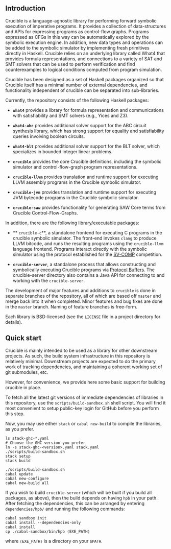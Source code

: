 Introduction
-------------

Crucible is a language-agnostic library for performing forward
symbolic execution of imperative programs.  It provides a collection
of data-structures and APIs for expressing programs as control-flow
graphs.  Programs expressed as CFGs in this way can be automatically
explored by the symbolic execution engine.  In addition, new data
types and operations can be added to the symbolic simulator by
implementing fresh primitives directly in Haskell.  Crucible relies on
an underlying library called What4 that provides formula
representations, and connections to a variety of SAT and SMT solvers
that can be used to perform verification and find counterexamples to
logical conditions computed from program simulation.

Crucible has been designed as a set of Haskell packages organized so
that Crucible itself has a minimal number of external dependencies,
and functionality independent of crucible can be separated into sub-libraries.

Currently, the repository consists of the following Haskell packages:

 * **`what4`** provides a library for formula representation and
   communications with satisfiability and SMT solvers (e.g., Yices and Z3).
 * **`what4-abc`** provides additional solver support for the ABC
   circuit synthesis library, which has strong support for equality
   and satisfiability queries involving boolean circuits.
 * **`what4-blt`** provides additional solver support for the BLT
   solver, which specializes in bounded integer linear problems.

 * **`crucible`** provides the core Crucible definitions, including the
   symbolic simulator and control-flow-graph program representations.
 * **`crucible-llvm`** provides translation and runtime support for
   executing LLVM assembly programs in the Crucible symbolic simulator.
 * **`crucible-jvm`** provides translation and runtime support for
   executing JVM bytecode programs in the Crucible symbolic simulator.
 * **`crucible-saw`** provides functionality for generating
   SAW Core terms from Crucible Control-Flow-Graphs.

In addition, there are the following library/executable packages:

 * ** `crucible-c`**, a standalone frontend for executing C programs
   in the crucible symbolic simulator.  The front-end invokes `clang`
   to produce LLVM bitcode, and runs the resulting programs using
   the `crucible-llvm` language frontend.  Programs interact directly
   with the symbolic simulator using the protocol established for
   the [SV-COMP][sv-comp] competition.

[sv-comp]: https://sv-comp.sosy-lab.org

 * **`crucible-server`**, a standalone process that allows constructing
   and symbolically executing Crucible programs via [Protocol Buffers][pb].
   The crucible-server directory also contains a Java API for
   connecting to and working with the `crucible-server`.

[pb]: https://developers.google.com/protocol-buffers/ "Protocol Buffers"


The development of major features and additions to `crucible` is done
in separate branches of the repository, all of which are based off
`master` and merge back into it when completed. Minor features and bug
fixes are done in the `master` branch. Naming of feature branches is
free-form.

Each library is BSD-licensed (see the `LICENSE` file in a project
directory for details).

Quick start
-------------

Crucible is mainly intended to be used as a library for other
downstream projects.  As such, the build system infrastructure in this
repository is relatively minimal. Downstream projects are expected to
do the primary work of tracking dependencies, and maintaining a
coherent working set of git submodules, etc.

However, for convenience, we provide here some basic support for
building crucible in place.

To fetch all the latest git versions of immediate dependencies of
libraries in this repository, use the `scripts/build-sandbox.sh` shell
script.  You will find it most convenient to setup public-key login
for GitHub before you perform this step.

Now, you may use either `stack` or `cabal new-build` to compile the
libraries, as you prefer.

```
ls stack-ghc-*.yaml
# Choose the GHC version you prefer
ln -s stack-ghc-<version>.yaml stack.yaml
./scripts/build-sandbox.sh
stack setup
stack build
```

```
./scripts/build-sandbox.sh
cabal update
cabal new-configure
cabal new-build all
```

If you wish to build `crucible-server` (which will be built if you
build all packages, as above), then the build depends on having `hpb`
in your path. After fetching the dependencies, this can be arranged by
entering `dependencies/hpb/` and running the following commands:

```
cabal sandbox init
cabal install --dependencies-only
cabal install
cp ./cabal-sandbox/bin/hpb ⟨EXE_PATH⟩
```
where `⟨EXE_PATH⟩` is a directory on your `$PATH`.
